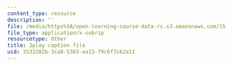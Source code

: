 ```yaml
---
content_type: resource
description: ''
file: /media/https%3A/open-learning-course-data-rc.s3.amazonaws.com/15-071-the-analytics-edge-spring-2017/3533202b3ca85303aa13f9c6f7c62a12_4MhGi6JSGbA.vtt
file_type: application/x-subrip
resourcetype: Other
title: 3play caption file
uid: 3533202b-3ca8-5303-aa13-f9c6f7c62a12
---
```

